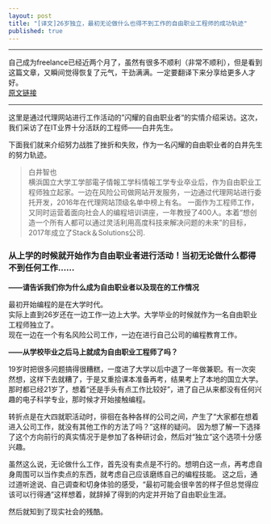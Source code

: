 ```yaml
---
layout: post
title: "[译文]26岁独立，最初无论做什么也得不到工作的自由职业工程师的成功轨迹"
published: true
---
```

---
自己成为freelance已经近两个月了，虽然有很多不顺利（非常不顺利），但是看到这篇文章，又瞬间觉得恢复了元气，干劲满满。一定要翻译下来分享给更多人才好。<br>
<a href="https://crowdtech.jp/square/132">原文链接</a>  

---
这里是通过代理网站进行工作活动的”闪耀的自由职业者“的实情介绍采访。这次，我们采访了在IT业界十分活跃的工程师——白井先生。

下面我们就来介绍努力战胜了挫折和失败，作为一名闪耀的自由职业者的白井先生的努力轨迹。

<blockquote>
白井智也<br>
横浜国立大学工学部電子情報工学科情報工学专业卒业后，作为自由职业工程师独立起家。一边在风险公司做网站开发服务，一边通过代理网站进行委托开发，2016年在代理网站顶级名单中榜上有名。  
一面作为工程师工作，又同时运营着面向社会人的编程培训讲座，一年教授了400人。本着“想创造一个所有人都可以通过灵活利用高度科技来解决问题的未来”的目标，2017年成立了Stack＆Solutions公司.  
</blockquote>

<h3>从上学的时候就开始作为自由职业者进行活动！当初无论做什么都得不到任何工作……</h3>

<b>——请告诉我们你为什么成为自由职业者以及现在的工作情况</b>

最初开始编程的是在大学时代。  
实际上直到26岁还在一边工作一边上大学。大学毕业的时候就作为一名自由职业工程师独立了。  
现在一边在一个有名风险公司工作，一边在进行自己公司的编程教育工作。  

<b>——从学校毕业之后马上就成为自由职业工程师了吗？</b>

19岁时把很多问题搞得很糟糕，一度进了大学以后中退了一年做兼职。有一次突然想，这样下去就糟了，于是又重拾课本准备再考，结果考上了本地的国立大学。那时都已经21岁了，想着“还是手头有点工作比较好”，进了自己从来都没有任何兴趣的电子科学专业，那时候才开始接触编程。

转折点是在大四就职活动时，徘徊在各种各样的公司之间，产生了“大家都在想着进入公司工作，就没有其他工作的方法了吗？”这样的疑问。
因为想了解一下选择了这个方向前行的真实情况于是参加了各种研讨会，然后对“独立”这个选项十分感兴趣。

虽然这么说，无论做什么工作，首先没有卖点是不行的。想明白这一点，再考虑自身周围可以当作卖点的东西，就考虑自己应该磨练自己的编程技能。
这之后，通过道听途说、自己调查和切身体验的感受，“最初可能会很辛苦的样子但总觉得应该可以行得通”这样想着，就辞掉了得到的内定并开始了自由职业生涯。

然后就知到了现实社会的残酷。


